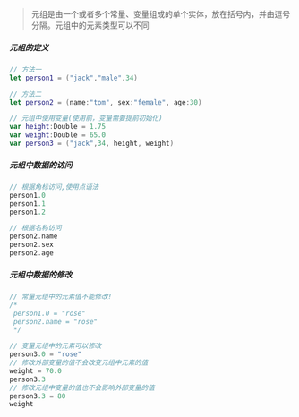 > 元组是由一个或者多个常量、变量组成的单个实体，放在括号内，并由逗号分隔。元组中的元素类型可以不同

##### 元组的定义

```Swift
// 方法一
let person1 = ("jack","male",34)

// 方法二
let person2 = (name:"tom", sex:"female", age:30)

// 元组中使用变量(使用前，变量需要提前初始化)
var height:Double = 1.75
var weight:Double = 65.0
var person3 = ("jack",34, height, weight)
```

##### 元组中数据的访问
```Swift
// 根据角标访问,使用点语法
person1.0
person1.1
person1.2

// 根据名称访问
person2.name
person2.sex
person2.age
```

##### 元组中数据的修改
```Swift
// 常量元组中的元素值不能修改!
/*
 person1.0 = "rose"
 person2.name = "rose"
 */

// 变量元组中的元素可以修改
person3.0 = "rose"
// 修改外部变量的值不会改变元组中元素的值
weight = 70.0
person3.3
// 修改元组中变量的值也不会影响外部变量的值
person3.3 = 80
weight
```


